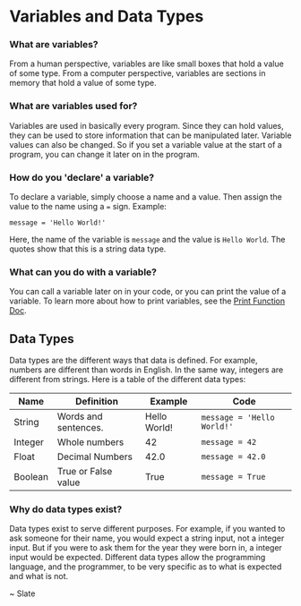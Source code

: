 # Variables and Data Types

### What are variables?

From a human perspective, variables are like small boxes that hold a value of some type.
From a computer perspective, variables are sections in memory that hold a value of some type.

### What are variables used for?

Variables are used in basically every program. Since they can hold values, they can be used to store information that can be manipulated later.
Variable values can also be changed. So if you set a variable value at the start of a program, you can change it later on in the program.

### How do you 'declare' a variable?

To declare a variable, simply choose a name and a value. Then assign the value to the name using a `=` sign.
Example:
```
message = 'Hello World!'
```
Here, the name of the variable is `message` and the value is `Hello World`. The quotes show that this is a string data type.

### What can you do with a variable?

You can call a variable later on in your code, or you can print the value of a variable.
To learn more about how to print variables, see the [Print Function Doc](./1-print-function.md).
## Data Types

Data types are the different ways that data is defined. For example, numbers are different than words in English. In the same way, integers are different from strings. Here is a table of the different data types:

|Name|Definition|Example|Code|
|----|----------|-------|----|
|String|Words and sentences.|Hello World!|`message = 'Hello World!'`|
|Integer|Whole numbers|42|`message = 42`|
|Float|Decimal Numbers|42.0|`message = 42.0`|
|Boolean|True or False value|True|`message = True`|

### Why do data types exist?

Data types exist to serve different purposes. For example, if you wanted to ask someone for their name, you would expect a string input, not a integer input. But if you were to ask them for the year they were born in, a integer input would be expected. Different data types allow the programming language, and the programmer, to be very specific as to what is expected and what is not.

~ Slate
